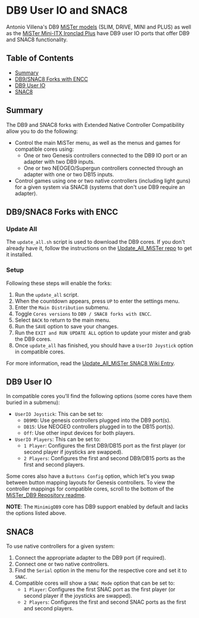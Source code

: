 # DB9 User IO and SNAC8

Antonio Villena's DB9 [MiSTer models](https://www.antoniovillena.es/store/product-category/mister/) (SLIM, DRIVE, MINI and PLUS) as well as the [MiSTer Mini-ITX Ironclad Plus](https://www.d3fmod.com/product/mini-itx_ironclad_plus/) have DB9 user IO ports that offer DB9 and SNAC8 functionality.

## Table of Contents

* [Summary](#summary)
* [DB9/SNAC8 Forks with ENCC](#db9-snac8-forks-with-encc)
* [DB9 User IO](#db9-user-io)
* [SNAC8](#snac8)

## Summary

The DB9 and SNAC8 forks with Extended Native Controller Compatibility allow you to do the following:

* Control the main MiSTer menu, as well as the menus and games for compatible cores using:
    * One or two Genesis controllers connected to the DB9 IO port or an adapter with two DB9 inputs.
    * One or two NEOGEO/Supergun controllers connected through an adapter with one or two DB15 inputs.
* Control games using one or two native controllers (including light guns) for a given system via SNAC8 (systems that don't use DB9 require an adapter).

## DB9/SNAC8 Forks with ENCC

### Update All

The `update_all.sh` script is used to download the DB9 cores. If you don't already have it, follow the instructions on the [Update_All_MiSTer repo](https://github.com/theypsilon/Update_All_MiSTer) to get it installed.

### Setup

Following these steps will enable the forks:

1. Run the `update_all` script.
2. When the countdown appears, press `UP` to enter the settings menu.
3. Enter the `Main Distribution` submenu.
4. Toggle `Cores versions` to `DB9 / SNAC8 forks with ENCC`.
5. Select `BACK` to return to the main menu.
6. Run the `SAVE` option to save your changes.
7. Run the `EXIT and RUN UPDATE ALL` option to update your mister and grab the DB9 cores.
8. Once `update_all` has finished, you should have a `UserIO Joystick` option in compatible cores.

For more information, read the [Update_All_MiSTer SNAC8 Wiki Entry](https://github.com/theypsilon/Update_All_MiSTer/wiki#snac8).

## DB9 User IO

In compatible cores you'll find the following options (some cores have them buried in a submenu):

* `UserIO Joystick`: This can be set to:
    * `DB9MD`: Use genesis controllers plugged into the DB9 port(s).
    * `DB15`: Use NEOGEO controllers plugged in to the DB15 port(s).
    * `Off`: Use other input devices for both players.
* `UserIO Players`: This can be set to:
    * `1 Player`: Configures the first DB9/DB15 port as the first player (or second player if joysticks are swapped).
    * `2 Players`: Configures the first and second DB9/DB15 ports as the first and second players.

Some cores also have a `Buttons Config` option, which let's you swap between button mapping layouts for Genesis controllers. To view the controller mappings for compatible cores, scroll to the bottom of the [MiSTer_DB9 Repository readme](https://github.com/antoniovillena/MiSTer_DB9/blob/master/readme.md).

**NOTE**: The `MinimigDB9` core has DB9 support enabled by default and lacks the options listed above.

## SNAC8

To use native controllers for a given system:

1. Connect the appropriate adapter to the DB9 port (if required).
2. Connect one or two native controllers.
3. Find the `Serial` option in the menu for the respective core and set it to `SNAC`.
4. Compatible cores will show a `SNAC Mode` option that can be set to:
    * `1 Player`: Configures the first SNAC port as the first player (or second player if the joysticks are swapped).
    * `2 Players`: Configures the first and second SNAC ports as the first and second players.
